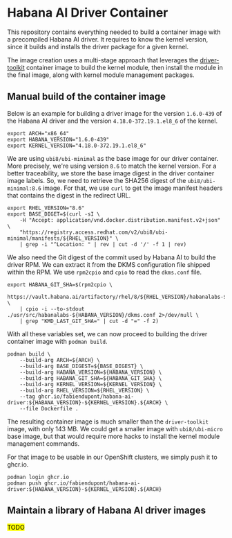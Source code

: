 # Habana AI Driver Container

This repository contains everything needed to build a container image with a
precompiled Habana AI driver. It requires to know the kernel version, since it
builds and installs the driver package for a given kernel.

The image creation uses a multi-stage approach that leverages the
[driver-toolkit](https://github.com/smgglrs/driver-toolkit) container image to
build the kernel module, then install the module in the final image, along with
kernel module management packages.

## Manual build of the container image

Below is an example for building a driver image for the version `1.6.0-439` of
the Habana AI driver and the version `4.18.0-372.19.1.el8_6` of the kernel.

```shell
export ARCH="x86_64"
export HABANA_VERSION="1.6.0-439"
export KERNEL_VERSION="4.18.0-372.19.1.el8_6"
```

We are using `ubi8/ubi-minimal` as the base image for our driver container.
More precisely, we're using version `8.6` to match the kernel version. For
a better traceability, we store the base image digest in the driver container
image labels. So, we need to retrieve the SHA256 digest of the
`ubi8/ubi-minimal:8.6` image. For that, we use `curl` to get the image manifest
headers that contains the digest in the redirect URL.

```shell
export RHEL_VERSION="8.6"
export BASE_DIGET=$(curl -sI \
    -H "Accept: application/vnd.docker.distribution.manifest.v2+json" \
    "https://registry.access.redhat.com/v2/ubi8/ubi-minimal/manifests/${RHEL_VERSION}" \
    | grep -i "^Location: " | rev | cut -d '/' -f 1 | rev)
```

We also need the Git digest of the commit used by Habana AI to build the driver
RPM. We can extract it from the DKMS configuration file shipped within the RPM.
We use `rpm2cpio` and `cpio` to read the `dkms.conf` file.

```shell
export HABANA_GIT_SHA=$(rpm2cpio \
    https://vault.habana.ai/artifactory/rhel/8/${RHEL_VERSION}/habanalabs-${HABANA_VERSION}.el8.noarch.rpm \
    | cpio -i --to-stdout ./usr/src/habanalabs-${HABANA_VERSION}/dkms.conf 2>/dev/null \
    | grep "KMD_LAST_GIT_SHA=" | cut -d "=" -f 2)
```

With all these variables set, we can now proceed to building the driver
container image with `podman build`. 

```shell
podman build \
    --build-arg ARCH=${ARCH} \
    --build-arg BASE_DIGEST=${BASE_DIGEST} \
    --build-arg HABANA_VERSION=${HABANA_VERSION} \
    --build-arg HABANA_GIT_SHA=${HABANA_GIT_SHA} \
    --build-arg KERNEL_VERSION=${KERNEL_VERSION} \
    --build-arg RHEL_VERSION=${RHEL_VERSION} \
    --tag ghcr.io/fabiendupont/habana-ai-driver:${HABANA_VERSION}-${KERNEL_VERSION}.${ARCH} \
    --file Dockerfile .
```

The resulting container image is much smaller than the `driver-toolkit` image,
with only 143 MB. We could get a smaller image with `ubi8/ubi-micro` base
image, but that would require more hacks to install the kernel module
management commands.

For that image to be usable in our OpenShift clusters, we simply push it to
ghcr.io.

```shell
podman login ghcr.io
podman push ghcr.io/fabiendupont/habana-ai-driver:${HABANA_VERSION}-${KERNEL_VERSION}.${ARCH}
```

## Maintain a library of Habana AI driver images

<mark>TODO</mark>
